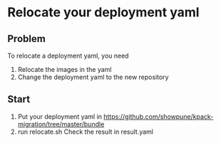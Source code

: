 # Relocate your deployment yaml
## Problem
To relocate a deployment yaml, you need
1) Relocate the images in the yaml
2) Change the deployment yaml to the new repository

## Start
1) Put your deployment yaml in https://github.com/showpune/kpack-migration/tree/master/bundle
2) run relocate.sh
Check the result in result.yaml

